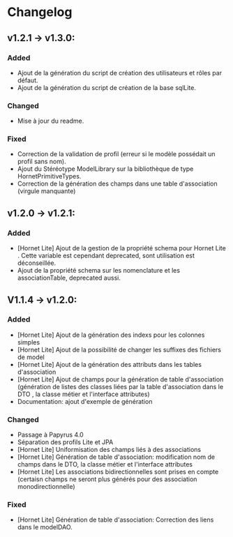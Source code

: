 # Changelog

## v1.2.1 -> v1.3.0:

### Added

- Ajout de la génération du script de création des utilisateurs et rôles par défaut.
- Ajout de la génération du script de création de la base sqlLite.

### Changed

- Mise à jour du readme.

### Fixed

- Correction de la validation de profil (erreur si le modèle possédait un profil sans nom).
- Ajout du Stéréotype ModelLibrary sur la bibliothèque de type HornetPrimitiveTypes.
- Correction de la génération des champs dans une table d'association (virgule manquante)

## v1.2.0 -> v1.2.1:

### Added

- [Hornet Lite] Ajout de la gestion de la propriété schema pour Hornet Lite . Cette variable est cependant deprecated, sont utilisation est déconseillée.
- Ajout de la propriété schema sur les nomenclature et les associationTable, deprecated aussi.

## V1.1.4 -> v1.2.0:

### Added

- [Hornet Lite] Ajout de la génération des indexs pour les colonnes simples
- [Hornet Lite] Ajout de la possibilité de changer les suffixes des fichiers de model
- [Hornet Lite] Ajout de la génération des attributs dans les tables d'association
- [Hornet Lite] Ajout de champs pour la génération de table d'association (génération de listes des classes liées par la table d'association dans le DTO
, la classe métier et l'interface attributes)
- Documentation: ajout d'exemple de génération

### Changed

- Passage à Papyrus 4.0
- Séparation des profils Lite et JPA
- [Hornet Lite] Uniformisation des champs liés à des associations
- [Hornet Lite] Génération de table d'association: modification nom de champs dans le DTO, la classe métier et l'interface attributes
- [Hornet Lite] Les associations bidirectionnelles sont prises en compte (certaisn champs ne seront plus générés pour des association monodirectionnelle)

### Fixed

- [Hornet Lite] Génération de table d'association: Correction des liens dans le modelDAO.



